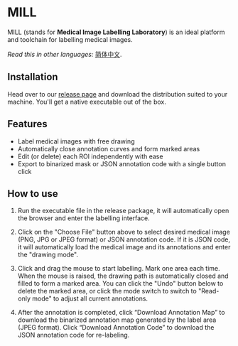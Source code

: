 # MILL

MILL (stands for **Medical Image Labelling Laboratory**) is an ideal platform and toolchain for labelling medical images.

*Read this in other languages:* [简体中文](./README.zh-CN.md).

## Installation

Head over to our [release page](https://github.com/dhucst/MILL/releases) and download the distribution suited to your machine. You'll get a native executable out of the box.

## Features

- Label medical images with free drawing
- Automatically close annotation curves and form marked areas
- Edit (or delete) each ROI independently with ease
- Export to binarized mask or JSON annotation code with a single button click

## How to use

1. Run the executable file in the release package, it will automatically open the browser and enter the labelling interface.

2. Click on the "Choose File" button above to select desired medical image (PNG, JPG or JPEG format) or JSON annotation code. If it is JSON code, it will automatically load the medical image and its annotations and enter the "drawing mode".

3. Click and drag the mouse to start labelling. Mark one area each time. When the mouse is raised, the drawing  path is automatically closed and filled to form a marked area. You can click the "Undo" button below to delete the marked area, or click the mode switch to switch to "Read-only mode" to adjust all current annotations.

4. After the annotation is completed, click “Download Annotation Map” to download the binarized annotation map generated by the label area (JPEG format). Click “Download Annotation Code” to download the JSON annotation code for re-labeling.
